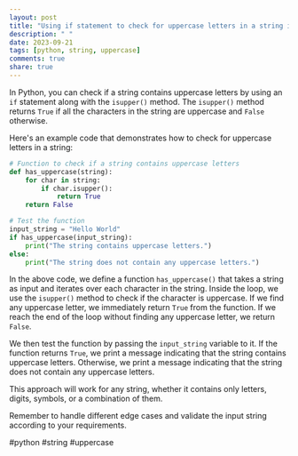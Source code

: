 ```yaml
---
layout: post
title: "Using if statement to check for uppercase letters in a string in Python"
description: " "
date: 2023-09-21
tags: [python, string, uppercase]
comments: true
share: true
---
```


In Python, you can check if a string contains uppercase letters by using an `if` statement along with the `isupper()` method. The `isupper()` method returns `True` if all the characters in the string are uppercase and `False` otherwise.

Here's an example code that demonstrates how to check for uppercase letters in a string:

```python
# Function to check if a string contains uppercase letters
def has_uppercase(string):
    for char in string:
        if char.isupper():
            return True
    return False

# Test the function
input_string = "Hello World"
if has_uppercase(input_string):
    print("The string contains uppercase letters.")
else:
    print("The string does not contain any uppercase letters.")
```

In the above code, we define a function `has_uppercase()` that takes a string as input and iterates over each character in the string. Inside the loop, we use the `isupper()` method to check if the character is uppercase. If we find any uppercase letter, we immediately return `True` from the function. If we reach the end of the loop without finding any uppercase letter, we return `False`.

We then test the function by passing the `input_string` variable to it. If the function returns `True`, we print a message indicating that the string contains uppercase letters. Otherwise, we print a message indicating that the string does not contain any uppercase letters.

This approach will work for any string, whether it contains only letters, digits, symbols, or a combination of them.

Remember to handle different edge cases and validate the input string according to your requirements.

#python #string #uppercase